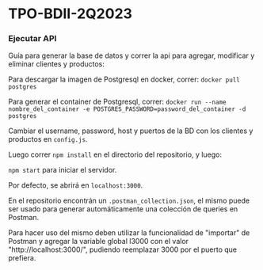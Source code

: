 # TPO-BDII-2Q2023
### Ejecutar API
Guía para generar la base de datos y correr la api para agregar, modificar y eliminar clientes y productos:

Para descargar la imagen de Postgresql en docker, correr: `docker pull postgres`

Para generar el container de Postgresql, correr: 
`docker run --name nombre_del_container -e POSTGRES_PASSWORD=password_del_container -d postgres`

Cambiar el username, password, host y puertos de la BD con los clientes y productos en `config.js`.

Luego correr `npm install` en el directorio del repositorio, y luego:

`npm start` para iniciar el servidor. 

Por defecto, se abrirá en `localhost:3000`.

En el repositorio encontrán un `.postman_collection.json`, el mismo
puede ser usado para generar automáticamente una colección de queries en Postman.

Para hacer uso del mismo deben utilizar la funcionalidad de "importar" de Postman
y agregar la variable global l3000 con el valor "http://localhost:3000/", pudiendo
reemplazar 3000 por el puerto que prefiera.
